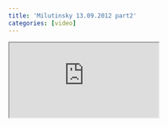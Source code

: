 ```yaml
---
title: 'Milutinsky 13.09.2012 part2'
categories: [video]
---
```

<iframe src="http://www.youtube.com/embed/iTfCiLr00X4" class="youtube"></iframe>
